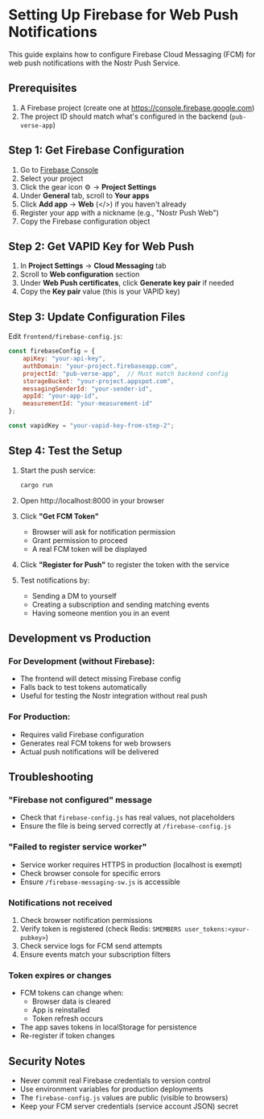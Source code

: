 # Setting Up Firebase for Web Push Notifications

This guide explains how to configure Firebase Cloud Messaging (FCM) for web push notifications with the Nostr Push Service.

## Prerequisites

1. A Firebase project (create one at https://console.firebase.google.com)
2. The project ID should match what's configured in the backend (`pub-verse-app`)

## Step 1: Get Firebase Configuration

1. Go to [Firebase Console](https://console.firebase.google.com)
2. Select your project
3. Click the gear icon ⚙️ → **Project Settings**
4. Under **General** tab, scroll to **Your apps**
5. Click **Add app** → **Web** (</>) if you haven't already
6. Register your app with a nickname (e.g., "Nostr Push Web")
7. Copy the Firebase configuration object

## Step 2: Get VAPID Key for Web Push

1. In **Project Settings** → **Cloud Messaging** tab
2. Scroll to **Web configuration** section
3. Under **Web Push certificates**, click **Generate key pair** if needed
4. Copy the **Key pair** value (this is your VAPID key)

## Step 3: Update Configuration Files

Edit `frontend/firebase-config.js`:

```javascript
const firebaseConfig = {
    apiKey: "your-api-key",
    authDomain: "your-project.firebaseapp.com",
    projectId: "pub-verse-app",  // Must match backend config
    storageBucket: "your-project.appspot.com",
    messagingSenderId: "your-sender-id",
    appId: "your-app-id",
    measurementId: "your-measurement-id"
};

const vapidKey = "your-vapid-key-from-step-2";
```

## Step 4: Test the Setup

1. Start the push service:
   ```bash
   cargo run
   ```

2. Open http://localhost:8000 in your browser

3. Click **"Get FCM Token"**
   - Browser will ask for notification permission
   - Grant permission to proceed
   - A real FCM token will be displayed

4. Click **"Register for Push"** to register the token with the service

5. Test notifications by:
   - Sending a DM to yourself
   - Creating a subscription and sending matching events
   - Having someone mention you in an event

## Development vs Production

### For Development (without Firebase):
- The frontend will detect missing Firebase config
- Falls back to test tokens automatically
- Useful for testing the Nostr integration without real push

### For Production:
- Requires valid Firebase configuration
- Generates real FCM tokens for web browsers
- Actual push notifications will be delivered

## Troubleshooting

### "Firebase not configured" message
- Check that `firebase-config.js` has real values, not placeholders
- Ensure the file is being served correctly at `/firebase-config.js`

### "Failed to register service worker"
- Service worker requires HTTPS in production (localhost is exempt)
- Check browser console for specific errors
- Ensure `/firebase-messaging-sw.js` is accessible

### Notifications not received
1. Check browser notification permissions
2. Verify token is registered (check Redis: `SMEMBERS user_tokens:<your-pubkey>`)
3. Check service logs for FCM send attempts
4. Ensure events match your subscription filters

### Token expires or changes
- FCM tokens can change when:
  - Browser data is cleared
  - App is reinstalled
  - Token refresh occurs
- The app saves tokens in localStorage for persistence
- Re-register if token changes

## Security Notes

- Never commit real Firebase credentials to version control
- Use environment variables for production deployments
- The `firebase-config.js` values are public (visible to browsers)
- Keep your FCM server credentials (service account JSON) secret